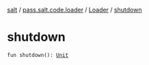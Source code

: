 [salt](../../index.md) / [pass.salt.code.loader](../index.md) / [Loader](index.md) / [shutdown](./shutdown.md)

# shutdown

`fun shutdown(): `[`Unit`](https://kotlinlang.org/api/latest/jvm/stdlib/kotlin/-unit/index.html)